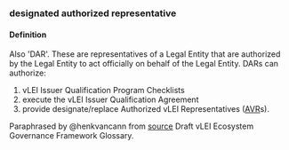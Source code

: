 ### designated authorized representative

<h4>Definition</h4><p>Also &#39;DAR&#39;. These are representatives of a Legal Entity that are authorized by the Legal Entity to act officially on behalf of the Legal Entity. DARs can authorize:</p><ol><li>vLEI Issuer Qualification Program Checklists</li><li>execute the vLEI Issuer Qualification Agreement</li><li>provide designate/replace Authorized vLEI Representatives (<a href="authorized-vlei-representative">AVR</a>s).</li></ol><p>Paraphrased by @henkvancann from <a href="https://www.gleif.org/vlei/introducing-the-vlei-ecosystem-governance-framework/2022-02-07_verifiable-lei-vlei-ecosystem-governance-framework-glossary-draft-publication_v0.9-draft.pdf">source</a> Draft vLEI Ecosystem Governance Framework Glossary.</p>